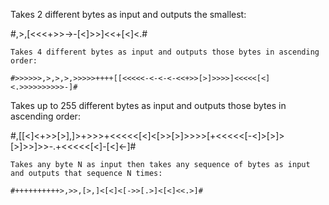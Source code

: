 Takes 2 different bytes as input and outputs the smallest: 

#,>,[<<<+>>->-[<]>>]<<+[<]<.#

~~~~~~~~~~~~~~~~~~~~~~~~~~~~~~~~~~~~~~~~~~~~~~~~~~~~~~~~~~~~~~~~~~~~~~~~~~~~~~~~~~~~~~~~~~~~~~~~~~~~~~~~~~~~~~~~~~~~~~~~~~~~~~~~~~~~~~~~~~
Takes 4 different bytes as input and outputs those bytes in ascending order:

#>>>>>>,>,>,>,>>>>>++++[[<<<<<-<-<-<-<<+>>[>]>>>>]<<<<<[<]<.>>>>>>>>>>-]#

~~~~~~~~~~~~~~~~~~~~~~~~~~~~~~~~~~~~~~~~~~~~~~~~~~~~~~~~~~~~~~~~~~~~~~~~~~~~~~~~~~~~~~~~~~~~~~~~~~~~~~~~~~~~~~~~~~~~~~~~~~~~~~~~~~~~~~~~~~
Takes up to 255 different bytes as input and outputs those bytes in ascending order:

#,[[<]<+>>[>],]>+>>>+<<<<<[<]<[>>[>]>>>>[+<<<<<[-<]>[>]>[>]>>]>>-.+<<<<<[<]-[<]<-]#

~~~~~~~~~~~~~~~~~~~~~~~~~~~~~~~~~~~~~~~~~~~~~~~~~~~~~~~~~~~~~~~~~~~~~~~~~~~~~~~~~~~~~~~~~~~~~~~~~~~~~~~~~~~~~~~~~~~~~~~~~~~~~~~~~~~~~~~~~~
Takes any byte N as input then takes any sequence of bytes as input and outputs that sequence N times:

#++++++++++>,>>,[>,]<[<]<[->>[.>]<[<]<<.>]#
